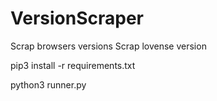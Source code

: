 # VersionScraper

Scrap browsers versions
Scrap lovense version

pip3 install -r requirements.txt

python3 runner.py